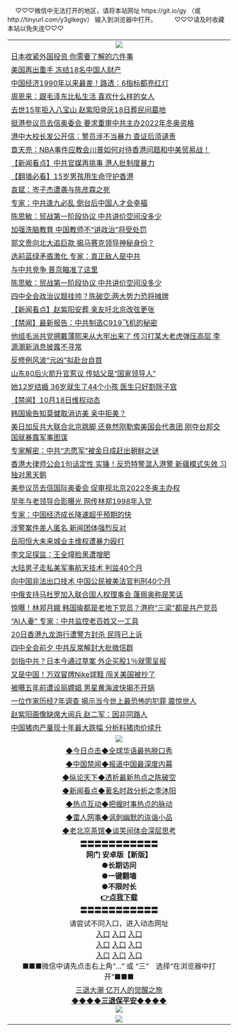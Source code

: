 <table>
　<tr>
♡♡♡微信中无法打开的地区，请将本站网址 https://git.io/gy （或 http://tinyurl.com/y3glkegv） 输入到浏览器中打开。 
　</tr>
　<tr>
♡♡♡请及时收藏本站以免失连♡♡♡
   </tr>
   <tr>
    <td align=center><img src="https://github.com/gyhhx/image-upload/blob/master/title1.jpg" /></td>
 </tr>
<tr><td align="left"><a href="https://xwood.fun/oo.aspx?name=c1085836&key=nqynnipsxfbxcbni&from=gy">日本收紧外国投资 你需要了解的六件事</a></td></tr>
<tr><td align="left"><a href="https://xwood.fun/oo.aspx?name=c1085758&key=nqynnipsxfbxcbni&from=gy">美国再出重手 冻结18名中国人财产</a></td></tr>
<tr><td align="left"><a href="https://xwood.fun/oo.aspx?name=c1085895&key=nqynnipsxfbxcbni&from=gy">中国经济1990年以来最差！路透：6指标都亮红灯</a></td></tr>
<tr><td align="left"><a href="https://xwood.fun/oo.aspx?name=c1085713&key=nqynnipsxfbxcbni&from=gy">周恩来：跟毛泽东比私生活 喜欢什么样的女人</a></td></tr>
<tr><td align="left"><a href="https://xwood.fun/oo.aspx?name=c1085808&key=nqynnipsxfbxcbni&from=gy">去世15年拒入八宝山 赵紫阳骨灰18日葬民间墓地</a></td></tr>
<tr><td align="left"><a href="https://xwood.fun/oo.aspx?name=c1085935&key=nqynnipsxfbxcbni&from=gy">挺港参议员去信奥委会 要求重审中共主办2022年冬奥资格</a></td></tr>
<tr><td align="left"><a href="https://xwood.fun/oo.aspx?name=c1085900&key=nqynnipsxfbxcbni&from=gy">港中大校长发公开信：警员涉不当暴力 查证后须谴责</a></td></tr>
<tr><td align="left"><a href="https://xwood.fun/oo.aspx?name=c1085904&key=nqynnipsxfbxcbni&from=gy">章天亮：NBA事件应教会川普如何对待香港问题和中美贸易战！</a></td></tr>
<tr><td align="left"><a href="https://xwood.fun/oo.aspx?name=c1085906&key=nqynnipsxfbxcbni&from=gy">【新闻看点】中共官媒再挑事 港人批制度暴力</a></td></tr>
<tr><td align="left"><a href="https://xwood.fun/oo.aspx?name=c1085691&key=nqynnipsxfbxcbni&from=gy">【翻墙必看】15岁男孩用生命守护香港</a></td></tr>
<tr><td align="left"><a href="https://xwood.fun/oo.aspx?name=c1085863&key=nqynnipsxfbxcbni&from=gy">袁斌：岑子杰遭袭与陈彦霖之死</a></td></tr>
<tr><td align="left"><a href="https://xwood.fun/oo.aspx?name=c1085952&key=nqynnipsxfbxcbni&from=gy">专家：中共逢九必乱 倒台后中国人才会幸福</a></td></tr>
<tr><td align="left"><a href="https://xwood.fun/oo.aspx?name=c1085864&key=nqynnipsxfbxcbni&from=gy">陈思敏：贸战第一阶段协议 中共讲价空间没多少</a></td></tr>
<tr><td align="left"><a href="https://xwood.fun/oo.aspx?name=c1085929&key=nqynnipsxfbxcbni&from=gy">加强洗脑教育 中国教师不“讲政治”将受处罚</a></td></tr>
<tr><td align="left"><a href="https://xwood.fun/oo.aspx?name=c814249&key=nqynnipsxfbxcbni&from=gy">郭文贵向北大追巨款 揭马赛克领导神秘身份？</a></td></tr>
<tr><td align="left"><a href="https://xwood.fun/oo.aspx?name=c1085854&key=nqynnipsxfbxcbni&from=gy">选前蓝绿矛盾激化 专家：真正敌人是中共</a></td></tr>
<tr><td align="left"><a href="https://xwood.fun/oo.aspx?name=c1085567&key=nqynnipsxfbxcbni&from=gy">与中共竞争 普京瞄准了这里</a></td></tr>
<tr><td align="left"><a href="https://xwood.fun/oo.aspx?name=c1085856&key=nqynnipsxfbxcbni&from=gy">陈思敏：贸战第一阶段协议 中共讲价空间没多少</a></td></tr>
<tr><td align="left"><a href="https://xwood.fun/oo.aspx?name=c1085587&key=nqynnipsxfbxcbni&from=gy">四中全会政治议题挂帅？陈破空:两大势力恐将摊牌</a></td></tr>
<tr><td align="left"><a href="https://xwood.fun/oo.aspx?name=c1085908&key=nqynnipsxfbxcbni&from=gy">【新闻看点】赵紫阳安葬 亲友吁北京改弦更张</a></td></tr>
<tr><td align="left"><a href="https://xwood.fun/oo.aspx?name=c1085490&key=nqynnipsxfbxcbni&from=gy">【禁闻】最新报告：中共制造C919飞机的秘密</a></td></tr>
<tr><td align="left"><a href="https://xwood.fun/oo.aspx?name=c1085529&key=nqynnipsxfbxcbni&from=gy">他组毛派共党拥戴薄熙来从大牢出来了 传习打某大老虎弹压高层 李源潮新消息披露不寻常</a></td></tr>
<tr><td align="left"><a href="https://xwood.fun/oo.aspx?name=c1085926&key=nqynnipsxfbxcbni&from=gy">反修例风波“元凶”拟赴台自首</a></td></tr>
<tr><td align="left"><a href="https://xwood.fun/oo.aspx?name=c1085753&key=nqynnipsxfbxcbni&from=gy">山东80后火箭升官惹议 传姑父是“国家领导人”</a></td></tr>
<tr><td align="left"><a href="https://xwood.fun/oo.aspx?name=c1085569&key=nqynnipsxfbxcbni&from=gy">她12岁结婚 36岁就生了44个小孩 医生只好割除子宫</a></td></tr>
<tr><td align="left"><a href="https://xwood.fun/oo.aspx?name=c1085948&key=nqynnipsxfbxcbni&from=gy">【禁闻】10月18日维权动态</a></td></tr>
<tr><td align="left"><a href="https://xwood.fun/oo.aspx?name=c1085930&key=nqynnipsxfbxcbni&from=gy">韩国瑜告知莫健取消访美 亲中拒美？</a></td></tr>
<tr><td align="left"><a href="https://xwood.fun/oo.aspx?name=c1085890&key=nqynnipsxfbxcbni&from=gy">美日加反共大联合北京跳脚 还竟然刚勒索美国会代表团 刚夺台邦交国就暴露军事图谋</a></td></tr>
<tr><td align="left"><a href="https://xwood.fun/oo.aspx?name=c1085731&key=nqynnipsxfbxcbni&from=gy">专家解密：中共“志愿军”被金日成赶出朝鲜之谜</a></td></tr>
<tr><td align="left"><a href="https://xwood.fun/oo.aspx?name=c1085887&key=nqynnipsxfbxcbni&from=gy">香港大律师公会1句话定性 实锤！反恐特警混入港警 新疆模式失效 习独对黑天鹅</a></td></tr>
<tr><td align="left"><a href="https://xwood.fun/oo.aspx?name=c1085899&key=nqynnipsxfbxcbni&from=gy">美参议员去信国际奥委会 促审视北京2022冬奥主办权</a></td></tr>
<tr><td align="left"><a href="https://xwood.fun/oo.aspx?name=c1085463&key=nqynnipsxfbxcbni&from=gy">早年与老领导合影曝光 网传林郑1998年入党</a></td></tr>
<tr><td align="left"><a href="https://xwood.fun/oo.aspx?name=c1085894&key=nqynnipsxfbxcbni&from=gy">专家：中国经济成长降速超乎预期的快</a></td></tr>
<tr><td align="left"><a href="https://xwood.fun/oo.aspx?name=c1085933&key=nqynnipsxfbxcbni&from=gy">涉警案件差人匿名 新闻团体强烈反对</a></td></tr>
<tr><td align="left"><a href="https://xwood.fun/oo.aspx?name=c1085822&key=nqynnipsxfbxcbni&from=gy">岳阳恒大未来城业主维权遭暴力殴打</a></td></tr>
<tr><td align="left"><a href="https://xwood.fun/oo.aspx?name=c1085927&key=nqynnipsxfbxcbni&from=gy">李文足探监：王全璋脸黑遭增肥</a></td></tr>
<tr><td align="left"><a href="https://xwood.fun/oo.aspx?name=c1085907&key=nqynnipsxfbxcbni&from=gy">大陆男子走私美军事航天技术 判监40个月</a></td></tr>
<tr><td align="left"><a href="https://xwood.fun/oo.aspx?name=c1085902&key=nqynnipsxfbxcbni&from=gy">向中国非法出口技术 中国公民被美法官判刑40个月</a></td></tr>
<tr><td align="left"><a href="https://xwood.fun/oo.aspx?name=c1085920&key=nqynnipsxfbxcbni&from=gy">中俄支持马杜罗加入联合国人权理事会 蓬佩奥称是笑话</a></td></tr>
<tr><td align="left"><a href="https://xwood.fun/oo.aspx?name=c1085745&key=nqynnipsxfbxcbni&from=gy">惊曝！林郑月娥 韩国瑜都是老地下党员？港府“三梁”都是共产党员</a></td></tr>
<tr><td align="left"><a href="https://xwood.fun/oo.aspx?name=c1013058&key=nqynnipsxfbxcbni&from=gy">“AI人妻” 专家：中共监控老百姓又一工具</a></td></tr>
<tr><td align="left"><a href="https://xwood.fun/oo.aspx?name=c1085821&key=nqynnipsxfbxcbni&from=gy">20日香港九龙游行遭警方封杀 民阵已上诉</a></td></tr>
<tr><td align="left"><a href="https://xwood.fun/oo.aspx?name=c1085928&key=nqynnipsxfbxcbni&from=gy">四中全会前夕 中共反常解封大批微信群</a></td></tr>
<tr><td align="left"><a href="https://xwood.fun/oo.aspx?name=c1085897&key=nqynnipsxfbxcbni&from=gy">剑指中共？日本今通过草案 外企买股1％就需呈报</a></td></tr>
<tr><td align="left"><a href="https://xwood.fun/oo.aspx?name=c1085892&key=nqynnipsxfbxcbni&from=gy">又是中国！万双冒牌Nike球鞋 闯关美国被抄了</a></td></tr>
<tr><td align="left"><a href="https://xwood.fun/oo.aspx?name=c1085574&key=nqynnipsxfbxcbni&from=gy">被曝五年前遭设局嫖娼 男星黄海波快揭不开锅</a></td></tr>
<tr><td align="left"><a href="https://xwood.fun/oo.aspx?name=c1085747&key=nqynnipsxfbxcbni&from=gy">一位作家历经7年调查 揭示当今世上最恐怖的犯罪 震惊世人</a></td></tr>
<tr><td align="left"><a href="https://xwood.fun/oo.aspx?name=c1085477&key=nqynnipsxfbxcbni&from=gy">赵紫阳画像缺席大阅兵 赵二军：因非同路人</a></td></tr>
<tr><td align="left"><a href="https://xwood.fun/oo.aspx?name=c1085924&key=nqynnipsxfbxcbni&from=gy">中国猪肉产量现十年最大跌幅 分析料猪肉价续升</a></td></tr>

 <tr>
    <td align=center><img src="https://github.com/gyhhx/image-upload/blob/master/shipin.jpg" /></td>
  </tr>
 <tr>
   <td align=center> 
<a href="https://tru28th.xwood.fun/oo.aspx?name=c816850&key=nqynnipsxfbxcbni&from=gy&tag=9877">◆今日点击◆全球华语最热脱口秀</a><br/>
    </td>
  </tr>
  <tr>
  <td align=center>
<a href="https://tru28th.xwood.fun/oo.aspx?name=c816860&key=nqynnipsxfbxcbni&from=gy&tag=99733110">◆中国禁闻◆报道中国最深度内幕</a><br/>
   </tr>
  <tr>
     <td align=center>
<a href="https://tru28th.xwood.fun/oo.aspx?name=c816855&key=nqynnipsxfbxcbni&from=gy&tag=997110">◆纵论天下◆透析最新热点之陈破空</a><br/>
   </tr>
   <tr>
      <td align=center>
<a href="https://tru28th.xwood.fun/oo.aspx?name=c838308&key=nqynnipsxfbxcbni&from=gy&tag=9973110">◆新闻看点◆著名时政分析之李沐阳</a><br/>
   </tr>
   <tr>
     <td align=center>
<a href="https://tru28th.xwood.fun/oo.aspx?name=c816852&key=nqynnipsxfbxcbni&from=gy&tag=9733110">◆热点互动◆把握时事热点的脉动</a><br/>
   </tr>
   <tr>
      <td align=center>
<a href="https://tru28th.xwood.fun/oo.aspx?name=c816694&key=nqynnipsxfbxcbni&from=gy&tag=93310">◆雷人网事◆讽刺幽默的诙谐小品</a><br/>
   </tr>
   <tr>
    <td align=center>
<a href="https://tru28th.xwood.fun/oo.aspx?name=c816650&key=nqynnipsxfbxcbni&from=gy&tag=9973110">◆老北京茶馆◆谈笑间体会深层思考</a><br/>
   </tr>
  <tr>
    <td align=center>
 <b>〓〓〓〓〓〓〓〓〓〓〓<br/>网门 安卓版【新版】<br/> ●长期访问<br/> ●一键翻墙<br/>  ●不限时长<br/> 
 <a href="https://share.weiyun.com/5tym2kI">👉<b>点我下载</a><br/>〓〓〓〓〓〓〓〓〓〓〓<br/>
    </td>
    </tr>
   <tr>
    <td align=center>请尝试不同入口，进入动态网址<br/>
      <a href="https://s3.us-east-2.amazonaws.com/ogateo/show.htm">入口</a>
      <a href="https://s3.ca-central-1.amazonaws.com/ogatec/show.htm">入口</a>
      <a href="https://s3.ap-southeast-2.amazonaws.com/ogatey/show.htm">入口</a><br/>
      <a href="https://s3.ap-northeast-2.amazonaws.com/ogates/show.htm">入口</a>
      <a href="https://s3.eu-central-1.amazonaws.com/ogatef/show.htm">入口</a>
      <a href="https://s3.ap-south-1.amazonaws.com/ogatem/show.htm">入口</a><br/>
      <a href="https://s3-us-west-1.amazonaws.com/ogaten/show.htm">入口</a>
      <a href="https://s3.eu-west-2.amazonaws.com/ogatel/show.htm">入口</a>
      <a href="https://s3.ap-northeast-1.amazonaws.com/ogatet/show.htm">入口</a><br/>
      ■■■微信中请先点击右上角“...” 或 “三”　选择“在浏览器中打开”■■■<b><br/>
    </td>
  </tr>
  <tr>  
  <td align=center>
  <a href="https://tru28th.xwood.fun/oo.aspx?name=c894205&key=nqynnipsxfbxcbni&from=gy&tag=9973110">三退大潮 亿万人的觉醒之旅</a><br/>
      <a href="https://tru28th.xwood.fun/oo.aspx?name=ogQuit.aspx&key=nqynnipsxfbxcbni&from=gy"><b>◆◆◆◆三退保平安◆◆◆◆<br/></a>
      <img src="https://github.com/gyhhx/image-upload/blob/master/3t.jpg" /><br/>
      </td>
  </tr>
   <tr>
    <td align=center><img src="https://raw.githubusercontent.com/oGate2/Up/master/oGate_640.jpg"/></td>
  </tr>
</table>
